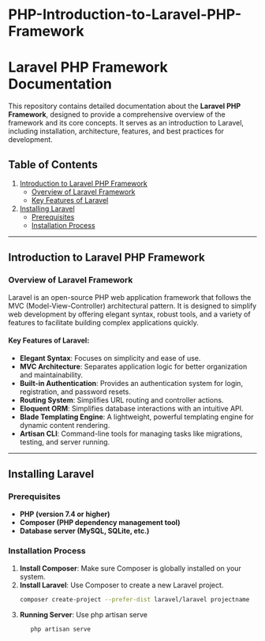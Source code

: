 # PHP-Introduction-to-Laravel-PHP-Framework

# Laravel PHP Framework Documentation

This repository contains detailed documentation about the **Laravel PHP Framework**, designed to provide a comprehensive overview of the framework and its core concepts. It serves as an introduction to Laravel, including installation, architecture, features, and best practices for development.

## Table of Contents

1. [Introduction to Laravel PHP Framework](#introduction-to-laravel-php-framework)
   - [Overview of Laravel Framework](#overview-of-laravel-framework)
   - [Key Features of Laravel](#key-features-of-laravel)
2. [Installing Laravel](#installing-laravel)
   - [Prerequisites](#prerequisites)
   - [Installation Process](#installation-process)
---

## Introduction to Laravel PHP Framework

### Overview of Laravel Framework

Laravel is an open-source PHP web application framework that follows the MVC (Model-View-Controller) architectural pattern. It is designed to simplify web development by offering elegant syntax, robust tools, and a variety of features to facilitate building complex applications quickly.

#### Key Features of Laravel:
- **Elegant Syntax**: Focuses on simplicity and ease of use.
- **MVC Architecture**: Separates application logic for better organization and maintainability.
- **Built-in Authentication**: Provides an authentication system for login, registration, and password resets.
- **Routing System**: Simplifies URL routing and controller actions.
- **Eloquent ORM**: Simplifies database interactions with an intuitive API.
- **Blade Templating Engine**: A lightweight, powerful templating engine for dynamic content rendering.
- **Artisan CLI**: Command-line tools for managing tasks like migrations, testing, and server running.

---

## Installing Laravel

### Prerequisites
- **PHP (version 7.4 or higher)**
- **Composer (PHP dependency management tool)**
- **Database server (MySQL, SQLite, etc.)**

### Installation Process
1. **Install Composer**: Make sure Composer is globally installed on your system.
2. **Install Laravel**: Use Composer to create a new Laravel project.
   ```bash
   composer create-project --prefer-dist laravel/laravel projectname
3. **Running Server**: Use php artisan serve
   ```bash
      php artisan serve
